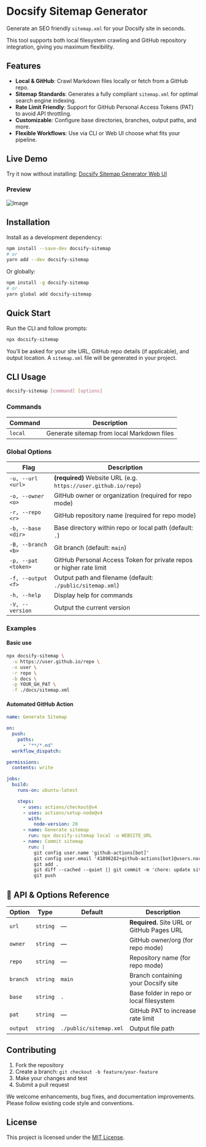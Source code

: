 # Docsify Sitemap Generator

Generate an SEO friendly `sitemap.xml` for your Docsify site in seconds.

This tool supports both local filesystem crawling and GitHub repository integration, giving you maximum flexibility.

## Features

- **Local & GitHub**: Crawl Markdown files locally or fetch from a GitHub repo.
- **Sitemap Standards**: Generates a fully compliant `sitemap.xml` for optimal search engine indexing.
- **Rate Limit Friendly**: Support for GitHub Personal Access Tokens (PAT) to avoid API throttling.
- **Customizable**: Configure base directories, branches, output paths, and more.
- **Flexible Workflows**: Use via CLI or Web UI choose what fits your pipeline.

## Live Demo

Try it now without installing: [Docsify Sitemap Generator Web UI](https://tenelabs.github.io/docsify-sitemap)

### Preview

![Image](https://github.com/user-attachments/assets/47208805-a84e-4a5a-959b-3eb412752fff)

## Installation

Install as a development dependency:

```bash
npm install --save-dev docsify-sitemap
# or
yarn add --dev docsify-sitemap
```

Or globally:

```bash
npm install -g docsify-sitemap
# or
yarn global add docsify-sitemap
```

## Quick Start

Run the CLI and follow prompts:

```bash
npx docsify-sitemap
```

You’ll be asked for your site URL, GitHub repo details (if applicable), and output location. A `sitemap.xml` file will be generated in your project.

## CLI Usage

```bash
docsify-sitemap [command] [options]
```

### Commands

| Command | Description                                |
| ------- | ------------------------------------------ |
| `local` | Generate sitemap from local Markdown files |

### Global Options

| Flag                | Description                                                         |
| ------------------- | ------------------------------------------------------------------- |
| `-u, --url <url>`   | **(required)** Website URL (e.g. `https://user.github.io/repo`)     |
| `-o, --owner <o>`   | GitHub owner or organization (required for repo mode)               |
| `-r, --repo <r>`    | GitHub repository name (required for repo mode)                     |
| `-b, --base <dir>`  | Base directory within repo or local path (default: `.`)             |
| `-B, --branch <b>`  | Git branch (default: `main`)                                        |
| `-p, --pat <token>` | GitHub Personal Access Token for private repos or higher rate limit |
| `-f, --output <f>`  | Output path and filename (default: `./public/sitemap.xml`)          |
| `-h, --help`        | Display help for commands                                           |
| `-V, --version`     | Output the current version                                          |

### Examples

#### Basic use

```bash
npx docsify-sitemap \
  -u https://user.github.io/repo \
  -o user \
  -r repo \
  -b docs \
  -p YOUR_GH_PAT \
  -f ./docs/sitemap.xml
```

#### Automated GitHub Action

```yaml
name: Generate Sitemap

on:
  push:
    paths:
      - "**/*.md"
  workflow_dispatch:

permissions:
  contents: write

jobs:
  build:
    runs-on: ubuntu-latest

    steps:
      - uses: actions/checkout@v4
      - uses: actions/setup-node@v4
        with:
          node-version: 20
      - name: Generate sitemap
        run: npx docsify-sitemap local -u WEBSITE_URL
      - name: Commit sitemap
        run: |
          git config user.name 'github-actions[bot]'
          git config user.email '41898282+github-actions[bot]@users.noreply.github.com'
          git add .
          git diff --cached --quiet || git commit -m 'chore: update sitemap.xml'
          git push
```

<!-- ## Configuration File (Optional)

Create a `docsify-sitemap.config.json` in your project root:

```json
{
  "url": "https://user.github.io/repo",
  "owner": "user",
  "repo": "repo",
  "branch": "main",
  "pat": "YOUR_PAT",
  "output": "./public/sitemap.xml",
  "base": "docs"
}
```

Then run:

```bash
npx docsify-sitemap --config docsify-sitemap.config.json
``` -->

## 🔧 API & Options Reference

| Option   | Type     | Default                | Description                                |
| -------- | -------- | ---------------------- | ------------------------------------------ |
| `url`    | `string` | —                      | **Required.** Site URL or GitHub Pages URL |
| `owner`  | `string` | —                      | GitHub owner/org (for repo mode)           |
| `repo`   | `string` | —                      | Repository name (for repo mode)            |
| `branch` | `string` | `main`                 | Branch containing your Docsify site        |
| `base`   | `string` | `.`                    | Base folder in repo or local filesystem    |
| `pat`    | `string` | —                      | GitHub PAT to increase rate limit          |
| `output` | `string` | `./public/sitemap.xml` | Output file path                           |

<!-- s| `config` | `string` | —                      | Path to JSON config file                   | -->

## Contributing

1. Fork the repository
2. Create a branch: `git checkout -b feature/your-feature`
3. Make your changes and test
4. Submit a pull request

We welcome enhancements, bug fixes, and documentation improvements. Please follow existing code style and conventions.

## License

This project is licensed under the [MIT License](./LICENSE).
